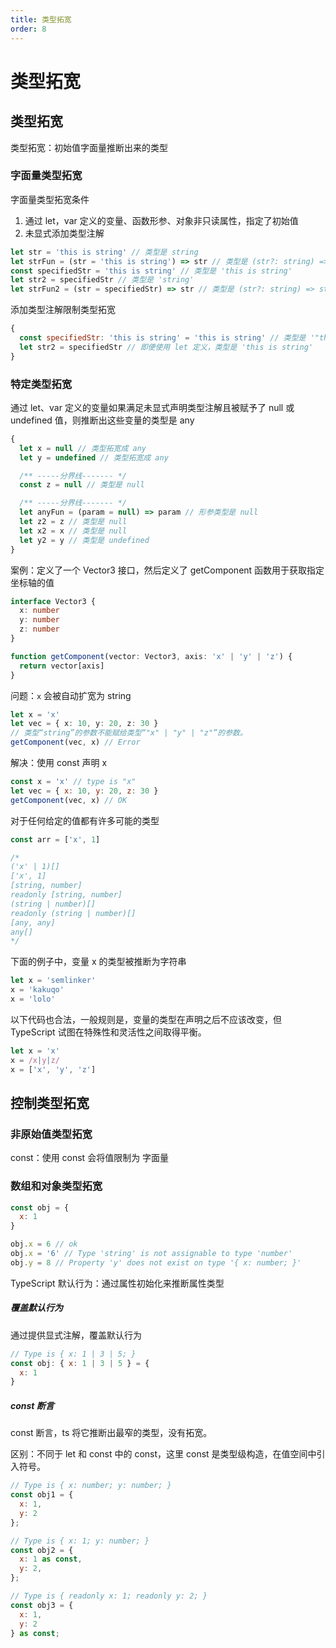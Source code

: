 ```yaml
---
title: 类型拓宽
order: 8
---
```


# 类型拓宽

## 类型拓宽

类型拓宽：初始值字面量推断出来的类型

### 字面量类型拓宽

字面量类型拓宽条件

1. 通过 let，var 定义的变量、函数形参、对象非只读属性，指定了初始值
2. 未显式添加类型注解

```ts
let str = 'this is string' // 类型是 string
let strFun = (str = 'this is string') => str // 类型是 (str?: string) => string;
const specifiedStr = 'this is string' // 类型是 'this is string'
let str2 = specifiedStr // 类型是 'string'
let strFun2 = (str = specifiedStr) => str // 类型是 (str?: string) => string;
```

添加类型注解限制类型拓宽

```js
{
  const specifiedStr: 'this is string' = 'this is string' // 类型是 '"this is string"'
  let str2 = specifiedStr // 即便使用 let 定义，类型是 'this is string'
}
```

### 特定类型拓宽

通过 let、var 定义的变量如果满足未显式声明类型注解且被赋予了 null 或 undefined 值，则推断出这些变量的类型是 any

```js
{
  let x = null // 类型拓宽成 any
  let y = undefined // 类型拓宽成 any

  /** -----分界线------- */
  const z = null // 类型是 null

  /** -----分界线------- */
  let anyFun = (param = null) => param // 形参类型是 null
  let z2 = z // 类型是 null
  let x2 = x // 类型是 null
  let y2 = y // 类型是 undefined
}
```

案例：定义了一个 Vector3 接口，然后定义了 getComponent 函数用于获取指定坐标轴的值

```ts
interface Vector3 {
  x: number
  y: number
  z: number
}

function getComponent(vector: Vector3, axis: 'x' | 'y' | 'z') {
  return vector[axis]
}
```

问题：`x` 会被自动扩宽为 string

```ts
let x = 'x'
let vec = { x: 10, y: 20, z: 30 }
// 类型“string”的参数不能赋给类型“"x" | "y" | "z"”的参数。
getComponent(vec, x) // Error
```

解决：使用 const 声明 x

```js
const x = 'x' // type is "x"
let vec = { x: 10, y: 20, z: 30 }
getComponent(vec, x) // OK
```

对于任何给定的值都有许多可能的类型

```js
const arr = ['x', 1]

/*
('x' | 1)[]
['x', 1]
[string, number]
readonly [string, number]
(string | number)[]
readonly (string | number)[]
[any, any]
any[]
*/
```

下面的例子中，变量 x 的类型被推断为字符串

```js
let x = 'semlinker'
x = 'kakuqo'
x = 'lolo'
```

以下代码也合法，一般规则是，变量的类型在声明之后不应该改变，但 TypeScript 试图在特殊性和灵活性之间取得平衡。

```js
let x = 'x'
x = /x|y|z/
x = ['x', 'y', 'z']
```

## 控制类型拓宽

### 非原始值类型拓宽

const：使用 const 会将值限制为 字面量

### 数组和对象类型拓宽

```js
const obj = {
  x: 1
}

obj.x = 6 // ok
obj.x = '6' // Type 'string' is not assignable to type 'number'
obj.y = 8 // Property 'y' does not exist on type '{ x: number; }'
```

TypeScript 默认行为：通过属性初始化来推断属性类型

##### 覆盖默认行为

通过提供显式注解，覆盖默认行为

```js
// Type is { x: 1 | 3 | 5; }
const obj: { x: 1 | 3 | 5 } = {
  x: 1
}
```

##### const 断言

const 断言，ts 将它推断出最窄的类型，没有拓宽。

区别：不同于 let 和 const 中的 const，这里 const 是类型级构造，在值空间中引入符号。

```js
// Type is { x: number; y: number; }
const obj1 = {
  x: 1,
  y: 2
};

// Type is { x: 1; y: number; }
const obj2 = {
  x: 1 as const,
  y: 2,
};

// Type is { readonly x: 1; readonly y: 2; }
const obj3 = {
  x: 1,
  y: 2
} as const;
```

